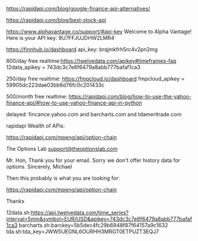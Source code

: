 https://rapidapi.com/blog/google-finance-api-alternatives/

https://rapidapi.com/blog/best-stock-api

https://www.alphavantage.co/support/#api-key
Welcome to Alpha Vantage! Here is your API key: 9U7FFJUJDHW2LMR4


https://finnhub.io/dashboard api_key: brqjmkfrh5rc4v2pn2mg


800/day free realtime:https://twelvedata.com/apikey#timeframes-faq
12data_apikey = 743dc3c7e6f6479a8abb777bafaf1ca3

250/day free realtime: https://fmpcloud.io/dashboard
fmpcloud_apikey = 59905dc223dae03bb6d76fc0c201433c

500/month free realtime: https://rapidapi.com/blog/how-to-use-the-yahoo-finance-api/#how-to-use-yahoo-finance-api-in-python


delayed: fincance.yahoo.com and barcharts.com and tdameritrade.com


rapidapi Wealth of APis:

https://rapidapi.com/mpeng/api/option-chain

The Options Lab <support@theoptionslab.com>

Mr. Hon, Thank you for your email. Sorry we don't offer history data for options. Sincerely, Michael

Then this probably is what you are looking for:

https://rapidapi.com/mpeng/api/option-chain

Thanks

12data.sh:https://api.twelvedata.com/time_series?interval=5min&symbol=EUR/USD&apikey=743dc3c7e6f6479a8abb777bafaf1ca3
barcharts.sh:barckey=5b5dec4fc29b6948f87f64157a9c1632
tda.sh:tda_key=JWW5UEGNL6OURHH3MRGT0ETPUZT3EQJ7
